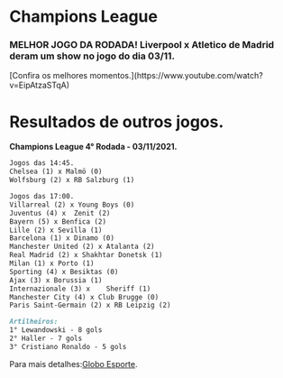 <h1> Champions League </h1>

<h3> <strong> MELHOR JOGO DA RODADA! </strong> Liverpool x Atletico de Madrid deram um show no jogo do dia 03/11. </h3> [Confira os melhores momentos.](https://www.youtube.com/watch?v=EipAtzaSTqA)

<h1> Resultados de outros jogos. </h1>

<strong> Champions League 4° Rodada - 03/11/2021. </strong>

```markdown
Jogos das 14:45. 
Chelsea (1) x Malmö (0) 
Wolfsburg (2) x RB Salzburg (1)

Jogos das 17:00.
Villarreal (2) x Young Boys (0) 
Juventus (4) x 	Zenit (2) 
Bayern (5) x Benfica (2)
Lille (2) x Sevilla (1)
Barcelona (1) x Dinamo (0)
Manchester United (2) x Atalanta (2)
Real Madrid (2) x Shakhtar Donetsk (1)
Milan (1) x Porto (1)
Sporting (4) x Besiktas (0)
Ajax (3) x Borussia (1)
Internazionale (3) x 	Sheriff (1)
Manchester City (4) x Club Brugge (0)
Paris Saint-Germain (2) x RB Leipzig (2)
```

```markdown
Artilheiros:
1° Lewandowski - 8 gols
2° Haller - 7 gols
3° Cristiano Ronaldo - 5 gols
```

Para mais detalhes:[Globo Esporte](https://ge.globo.com/futebol/futebol-internacional/liga-dos-campeoes/).

